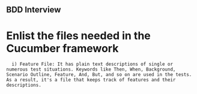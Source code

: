 ## BDD Interview
  # Enlist the files needed in the Cucumber framework
      i) Feature File: It has plain text descriptions of single or numerous test situations. Keywords like Then, When, Background, Scenario Outline, Feature, And, But, and so on are used in the tests. As a result, it's a file that keeps track of features and their descriptions.
